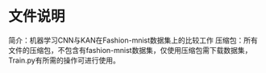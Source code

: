 # 文件说明
简介：机器学习CNN与KAN在Fashion-mnist数据集上的比较工作
压缩包：所有文件的压缩包，不包含有fashion-mnist数据集，仅使用压缩包需下载数据集，Train.py有所需的操作可进行使用。
